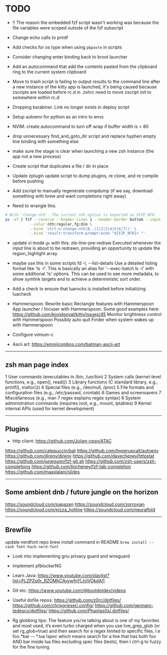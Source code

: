 # TODO


- !! The reason the embedded fzf script wasn't working was because the file variables were scoped outside of the fzf subscript

- Change echo calls to printf
- Add checks for os type when using `pbpaste` in scripts

- Consider changing enter binding back to broot launcher

- Add an autocommand that add the contents pasted from the clipboard ring to the current system clipboard


- Move to trash script is failing to output results to the command line after a new instance of the kitty app is launched,
it's being caused because zscripts are loaded before rc.d in .zshrc need to move zscript init to somewhere within rc.d

- Dropping karabiner. Link no longer exists in deploy script
- Setup autoenv for python as an intro to envs
- NVIM: create autocommand to turn off wrap if buffer width is < 80

- drop unnecessary find_and_goto_dir script and replace hyphen empty line binding with something else
- make sure the stage is clear when launching a new zsh instance (the app not a new process)
- Create script that duplicates a file / dir in place

- Update zplugin update script to dump plugins, re clone, and re compile before pushing
- Add zscript to manually regenerate compdump (if we say, download something with brew and want completions right away)


- Need to wrangle this.
```bash
# With 'change-nth'. The current nth option is exported as $FZF_NTH.
ps -ef | fzf --reverse --header-lines 1 --header-border bottom --input-border \
           --color nth:regular,fg:dim \
           --bind 'ctrl-n:change-nth(8..|1|2|3|4|5|6|7|)' \
           --bind 'result:transform-prompt:echo "${FZF_NTH}> "'
```

- update vi mode `gv` with this:
zle-line-pre-redraw
       Executed whenever the input line is about to be redrawn, providing an opportunity to update the region_highlight array.


- maybe use this in some scripts
fd
-l, --list-details
       Use a detailed listing format like 'ls -l'. This is
       basically an alias for '--exec-batch ls -l' with some
       additional 'ls' options. This can be used to see more
       metadata, to show symlink targets and to achieve a
       deterministic sort order.


- Add a check to ensure that luarocks is installed before initializing luacheck

- Hammerspoon:
    Rewrite basic Rectangle features with Hammerspoon
    App launcher / focuser with Hammerspoon. Some good examples here: https://github.com/kovidgoyal/kitty/issues/45
    Monitor brightness control with Hammerspoon
    Possibly auto quit Finder when system wakes up with Hammerspoon


- Configure vimium-c
- Ascii art: https://emojicombos.com/batman-ascii-art


---

## zsh man page index

1   User commands (executables in /bin, /usr/bin)
2   System calls (kernel-level functions, e.g., open(), read())
3   Library functions (C standard library, e.g., printf(), malloc())
4   Special files (e.g., /dev/null, /proc)
5   File formats and configuration files (e.g., /etc/passwd, crontab)
6   Games and screensavers
7   Miscellaneous (e.g., man 7 regex explains regex syntax)
8   System administration commands (requires root, e.g., mount, iptables)
9   Kernel internal APIs (used for kernel development)

---

## Plugins

- http client: https://github.com/Julien-cpsn/ATAC

https://github.com/catppuccin/bat
https://github.com/hyperupcall/autoenv
https://github.com/direnv/direnv
https://github.com/davecheney/httpstat
https://github.com/junegunn/fzf-git.sh
https://github.com/zsh-users/zsh-completions
https://github.com/lincheney/fzf-tab-completion
https://github.com/maaslalani/slides

---

## Some ambient dnb / future jungle on the horizon

https://soundcloud.com/papazen
https://soundcloud.com/zorrovian
https://soundcloud.com/pizza_hotline
https://soundcloud.com/neuralfold

---

## Brewfile

update nerdfont repo brew install command in README `brew install --cask font-hack-nerd-font`

- Look into implementing gnu privacy guard and wireguard
- Implement pfblockerNG


- Learn Java: https://www.youtube.com/playlist?list=PLZPZq0r_RZOMhCAyywfnYLlrjiVOkdAI1
- Git etc: https://www.youtube.com/@bootdotdev/videos

- Useful dofile repos:
    https://github.com/z0rc/dotfiles/
    https://github.com/chrisgrieser/.config/
    https://github.com/gennaro-tedesco/dotfiles/
    https://github.com/Phantas0s/.dotfiles/

- Rg globbing tips:
The feature you’re talking about is one of my favorites and most used, it’s even turbo charged when you use live_grep_glob (or set rg_glob=true) and then search for a regex limited to specific files, I.e foo.*bar -- *.lua !*spec* which means search for a line that has both foo AND bar inside lua files excluding spec files (tests), then I ctrl-g to fuzzy for the fine tuning.
